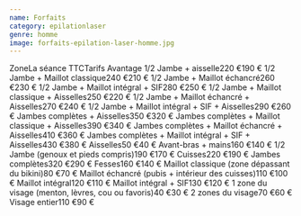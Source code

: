 ```yaml
---
name: Forfaits
category: epilationlaser
genre: homme
image: forfaits-epilation-laser-homme.jpg
---
```


<div class="grid grid-cols-12 gap-4 sm:text-base text-sm max-w-[850px] text-center border border-black px-6 sm:px-12 py-8 mx-auto">
<span class="font-bold text-left col-span-6">Zone</span><span class="font-bold col-span-3">La séance TTC</span><span class="font-bold col-span-3">Tarifs Avantage</span>
<span class="text-left col-span-6">1/2 Jambe + aisselle</span><span class="col-span-3">220 €</span><span class="col-span-3">190 €</span>
<span class= "text-left col-span-6">1/2 Jambe + Maillot classique</span><span class="col-span-3">240 €</span><span class="col-span-3">210 €</span>
<span class= "text-left col-span-6">1/2 Jambe + Maillot échancré</span><span class="col-span-3">260 €</span><span class="col-span-3">230 €</span>
<span class= "text-left col-span-6">1/2 Jambe + Maillot intégral + SIF</span><span class="col-span-3">280 €</span><span class="col-span-3">250 €</span>
<span class= "text-left col-span-6">1/2 Jambe + Maillot classique + Aisselles</span><span class="col-span-3">250 €</span><span class="col-span-3">220 €</span>
<span class= "text-left col-span-6">1/2 Jambe + Maillot échancré + Aisselles</span><span class="col-span-3">270 €</span><span class="col-span-3">240 €</span>
<span class= "text-left col-span-6">1/2 Jambe + Maillot intégral + SIF + Aisselles</span><span class="col-span-3">290 €</span><span class="col-span-3">260 €</span>
<span class= "text-left col-span-6">Jambes complètes + Aisselles</span><span class="col-span-3">350 €</span><span class="col-span-3">320 €</span>
<span class= "text-left col-span-6">Jambes complètes + Maillot classique + Aisselles</span><span class="col-span-3">390 €</span><span class="col-span-3">340 €</span>
<span class= "text-left col-span-6">Jambes complètes + Maillot échancré + Aisselles</span><span class="col-span-3">410 €</span><span class="col-span-3">360 €</span>
<span class= "text-left col-span-6">Jambes complètes + Maillot intégral + SIF + Aisselles</span><span class="col-span-3">430 €</span><span class="col-span-3">380 €</span>
<span class= "text-left col-span-6">Aisselles</span><span class="col-span-3">50 €</span><span class="col-span-3">40 €</span>
<span class= "text-left col-span-6">Avant-bras + mains</span><span class="col-span-3">160 €</span><span class="col-span-3">140 €</span>
<span class= "text-left col-span-6">1/2 Jambe (genoux et pieds compris)</span><span class="col-span-3">190 €</span><span class="col-span-3">170 €</span>
<span class= "text-left col-span-6">Cuisses</span><span class="col-span-3">220 €</span><span class="col-span-3">190 €</span>
<span class= "text-left col-span-6">Jambes complètes</span><span class="col-span-3">320 €</span><span class="col-span-3">290 €</span>
<span class= "text-left col-span-6">Fesses</span><span class="col-span-3">160 €</span><span class="col-span-3">140 €</span>
<span class= "text-left col-span-6">Maillot classique (zone dépassant du bikini)</span><span class="col-span-3">80 €</span><span class="col-span-3">70 €</span>
<span class= "text-left col-span-6">Maillot échancré (pubis + intérieur des cuisses)</span><span class="col-span-3">110 €</span><span class="col-span-3">100 €</span>
<span class= "text-left col-span-6">Maillot intégral</span><span class="col-span-3">120 €</span><span class="col-span-3">110 €</span>
<span class= "text-left col-span-6">Maillot intégral + SIF</span><span class="col-span-3">130 €</span><span class="col-span-3">120 €</span>
<span class= "text-left col-span-6">1 zone du visage (menton, lèvres, cou ou favoris)</span><span class="col-span-3">40 €</span><span class="col-span-3">30 €</span>
<span class= "text-left col-span-6">2 zones du visage</span><span class="col-span-3">70 €</span><span class="col-span-3">60 €</span>
<span class= "text-left col-span-6">Visage entier</span><span class="col-span-3">110 €</span><span class="col-span-3">90 €</span>
</div>
